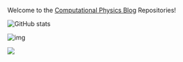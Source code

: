 <!--
**aromanro/aromanro** is a ✨ _special_ ✨ repository because its `README.md` (this file) appears on your GitHub profile.

Here are some ideas to get you started:

- 🔭 I’m currently working on ...
- 🌱 I’m currently learning ...
- 👯 I’m looking to collaborate on ...
- 🤔 I’m looking for help with ...
- 💬 Ask me about ...
- 📫 How to reach me: ...
- 😄 Pronouns: ...
- ⚡ Fun fact: ...
-->

Welcome to the [Computational Physics Blog](https://compphys.go.ro) Repositories!

![GitHub stats](https://github-readme-stats.vercel.app/api?username=aromanro&show_icons=true&theme=tokyonight&count_private=true)

<!--
![Top Langs](https://github-readme-stats.vercel.app/api/top-langs/?username=aromanro&theme=tokyonight&count_private=true&layout=compact)
-->

![img](https://cr-ss-service.azurewebsites.net/api/ScreenShot?widget=summary&username=aromanro)

![](https://visitor-badge.laobi.icu/badge?page_id=aromanro.aromanro)

